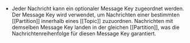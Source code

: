 - Jeder Nachricht kann ein optionaler Message Key zugeordnet werden. Der Message Key wird verwendet, um Nachrichten einer bestimmten [[Partition]] innerhalb eines [[Topic]] zuzuordnen. Nachrichten mit demselben Message Key landen in der gleichen [[Partition]], was die Nachrichtenreihenfolge für diesen Message Key garantiert.